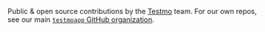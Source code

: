 Public & open source contributions by the [Testmo](https://www.testmo.com/) team. For our own repos, see our main [`testmoapp` GitHub organization](https://github.com/testmoapp).
